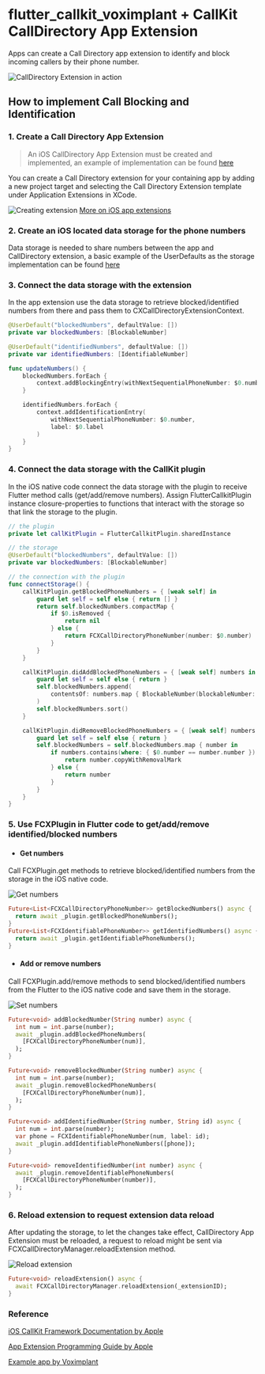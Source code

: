 # flutter_callkit_voximplant + CallKit CallDirectory App Extension

Apps can create a Call Directory app extension to identify and block incoming callers by their phone number.

![CallDirectory Extension in action](CallDirectoryExtensionInAction.png)

## How to implement Call Blocking and Identification

### 1. Create a Call Directory App Extension

> An iOS CallDirectory App Extension must be created and implemented, an example 
> of implementation can be found [here](../../example/ios/CallDirectoryExtensionExample/CallDirectoryHandler.swift) 

You can create a Call Directory extension for your containing app by adding a new project target
and selecting the Call Directory Extension template under Application Extensions in XCode.

![Creating extension](https://docs-assets.developer.apple.com/published/553e464591/bcab0864-581b-491f-93c1-4245cf2624c7.png)
[More on iOS app extensions](https://developer.apple.com/library/archive/documentation/General/Conceptual/ExtensibilityPG/index.html#//apple_ref/doc/uid/TP40014214)

### 2. Create an iOS located data storage for the phone numbers

Data storage is needed to share numbers between the app and CallDirectory extension, a basic example of 
the UserDefaults as the storage implementation can be found [here](../example/ios/Runner/UserDefault.swift)
 
### 3. Connect the data storage with the extension

In the app extension use the data storage to retrieve blocked/identified numbers from there and 
pass them to CXCallDirectoryExtensionContext.

```swift
@UserDefault("blockedNumbers", defaultValue: [])
private var blockedNumbers: [BlockableNumber]

@UserDefault("identifiedNumbers", defaultValue: [])
private var identifiedNumbers: [IdentifiableNumber]

func updateNumbers() {
    blockedNumbers.forEach {
        context.addBlockingEntry(withNextSequentialPhoneNumber: $0.number)
    }

    identifiedNumbers.forEach {
        context.addIdentificationEntry(
            withNextSequentialPhoneNumber: $0.number,
            label: $0.label
        )
    }
}

```

### 4. Connect the data storage with the CallKit plugin

In the iOS native code connect the data storage with the plugin to receive
Flutter method calls (get/add/remove numbers).
Assign FlutterCallkitPlugin instance closure-properties to functions that interact with the storage so that 
link the storage to the plugin.

```swift
// the plugin
private let callKitPlugin = FlutterCallkitPlugin.sharedInstance

// the storage
@UserDefault("blockedNumbers", defaultValue: [])
private var blockedNumbers: [BlockableNumber]

// the connection with the plugin
func connectStorage() {
    callKitPlugin.getBlockedPhoneNumbers = { [weak self] in
        guard let self = self else { return [] }
        return self.blockedNumbers.compactMap {
            if $0.isRemoved {
                return nil
            } else {
                return FCXCallDirectoryPhoneNumber(number: $0.number)
            }
        }
    }

    callKitPlugin.didAddBlockedPhoneNumbers = { [weak self] numbers in
        guard let self = self else { return }
        self.blockedNumbers.append(
            contentsOf: numbers.map { BlockableNumber(blockableNumber: $0) }
        )
        self.blockedNumbers.sort()
    }

    callKitPlugin.didRemoveBlockedPhoneNumbers = { [weak self] numbers in
        guard let self = self else { return }
        self.blockedNumbers = self.blockedNumbers.map { number in
            if numbers.contains(where: { $0.number == number.number }) {
                return number.copyWithRemovalMark
            } else {
                return number
            }
        }
    }
}
```

### 5. Use FCXPlugin in Flutter code to get/add/remove identified/blocked numbers

- #### Get numbers

Call FCXPlugin.get methods to retrieve blocked/identified
numbers from the storage in the iOS native code.

![Get numbers](CallDirectoryExtensionGet.png)

```dart
Future<List<FCXCallDirectoryPhoneNumber>> getBlockedNumbers() async {
  return await _plugin.getBlockedPhoneNumbers();
}
Future<List<FCXIdentifiablePhoneNumber>> getIdentifiedNumbers() async {
  return await _plugin.getIdentifiablePhoneNumbers();
}
```

- #### Add or remove numbers

Call FCXPlugin.add/remove methods to send blocked/identified
numbers from the Flutter to the iOS native code and save them in the storage.

![Set numbers](CallDirectoryExtensionSet.png)

```dart
Future<void> addBlockedNumber(String number) async {
  int num = int.parse(number);
  await _plugin.addBlockedPhoneNumbers(
    [FCXCallDirectoryPhoneNumber(num)],
  );
}

Future<void> removeBlockedNumber(String number) async {
  int num = int.parse(number);
  await _plugin.removeBlockedPhoneNumbers(
    [FCXCallDirectoryPhoneNumber(num)],
  );
}

Future<void> addIdentifiedNumber(String number, String id) async {
  int num = int.parse(number);
  var phone = FCXIdentifiablePhoneNumber(num, label: id);
  await _plugin.addIdentifiablePhoneNumbers([phone]);
}

Future<void> removeIdentifiedNumber(int number) async {
  await _plugin.removeIdentifiablePhoneNumbers(
    [FCXCallDirectoryPhoneNumber(number)],
  );
}
```

### 6. Reload extension to request extension data reload 

After updating the storage, to let the changes take effect, CallDirectory App Extension must be reloaded,
a request to reload might be sent via FCXCallDirectoryManager.reloadExtension method.

![Reload extension](CallDirectoryExtensionReload.png)

```dart
Future<void> reloadExtension() async {
  await FCXCallDirectoryManager.reloadExtension(_extensionID);
}
```

### Reference

[iOS CallKit Framework Documentation by Apple](https://developer.apple.com/documentation/callkit)

[App Extension Programming Guide by Apple](https://developer.apple.com/library/archive/documentation/General/Conceptual/ExtensibilityPG/index.html#//apple_ref/doc/uid/TP40014214)

[Example app by Voximplant](../../example)